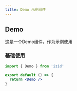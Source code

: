 ```yaml
---
title: Demo 示例组件
---
```


## Demo
这是一个Demo组件，作为示例使用

### 基础使用
```jsx
import { Demo } from 'izid'

export default () => {
  return <Demo />
}

```
